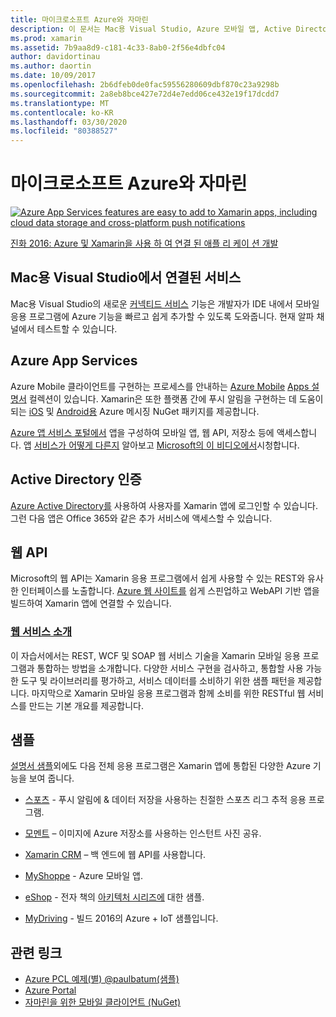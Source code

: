 ```yaml
---
title: 마이크로소프트 Azure와 자마린
description: 이 문서는 Mac용 Visual Studio, Azure 모바일 앱, Active Directory 인증 및 WebAPI에 대한 커넥티드 서비스에 대한 설명서에 연결됩니다.
ms.prod: xamarin
ms.assetid: 7b9aa8d9-c181-4c33-8ab0-2f56e4dbfc04
author: davidortinau
ms.author: daortin
ms.date: 10/09/2017
ms.openlocfilehash: 2b6dfeb0de0fac59556280609dbf870c23a9298b
ms.sourcegitcommit: 2a8eb8bce427e72d4e7edd06ce432e19f17dcdd7
ms.translationtype: MT
ms.contentlocale: ko-KR
ms.lasthandoff: 03/30/2020
ms.locfileid: "80388527"
---
```

# <a name="microsoft-azure-and-xamarin"></a>마이크로소프트 Azure와 자마린

[![](images/evolve-mikej-azure-sml.png "Azure App Services features are easy to add to Xamarin apps, including cloud data storage and cross-platform push notifications")](https://evolve.xamarin.com/session/56ec886fde91c6253c277bc6)

[진화 2016: Azure 및 Xamarin을 사용 하 여 연결 된 애플 리 케이 션 개발](https://evolve.xamarin.com/session/56ec886fde91c6253c277bc6)

## <a name="connected-services-in-visual-studio-for-mac"></a>Mac용 Visual Studio에서 연결된 서비스

Mac용 Visual Studio의 새로운 [커넥티드 서비스](connected-services.md) 기능은 개발자가 IDE 내에서 모바일 응용 프로그램에 Azure 기능을 빠르고 쉽게 추가할 수 있도록 도와줍니다. 현재 알파 채널에서 테스트할 수 있습니다.

## <a name="azure-app-services"></a>Azure App Services

Azure Mobile 클라이언트를 구현하는 프로세스를 안내하는 [Azure Mobile](https://www.nuget.org/packages/Microsoft.Azure.Mobile.Client/) [Apps 설명서](~/cross-platform/data-cloud/mobile-apps.md) 컬렉션이 있습니다.
Xamarin은 또한 플랫폼 간에 푸시 알림을 구현하는 데 도움이 되는 [iOS](https://www.nuget.org/packages/Xamarin.Azure.NotificationHubs.iOS/) 및 [Android용](https://www.nuget.org/packages/Xamarin.Azure.NotificationHubs.Android/) Azure 메시징 NuGet 패키지를 제공합니다.

[Azure 앱 서비스 포털에서](https://portal.azure.com/) 앱을 구성하여 모바일 앱, 웹 API, 저장소 등에 액세스합니다. 앱 [서비스가 어떻게 다른지](https://azure.microsoft.com/updates/whats-new-with-azure-app-service/) 알아보고 [Microsoft의 이 비디오에서](https://azure.microsoft.com/campaigns/azure-march-announcement/)시청합니다.

## <a name="active-directory-authentication"></a>Active Directory 인증

[Azure Active Directory를](~/cross-platform/data-cloud/active-directory/index.md) 사용하여 사용자를 Xamarin 앱에 로그인할 수 있습니다. 그런 다음 앱은 Office 365와 같은 추가 서비스에 액세스할 수 있습니다.

## <a name="webapi"></a>웹 API

Microsoft의 웹 API는 Xamarin 응용 프로그램에서 쉽게 사용할 수 있는 REST와 유사한 인터페이스를 노출합니다.
[Azure 웹 사이트를](https://trywebsites.azurewebsites.net/) 쉽게 스핀업하고 WebAPI 기반 앱을 빌드하여 Xamarin 앱에 연결할 수 있습니다.

### <a name="introduction-to-web-services"></a>[웹 서비스 소개](~/cross-platform/data-cloud/web-services/index.md)

이 자습서에서는 REST, WCF 및 SOAP 웹 서비스 기술을 Xamarin 모바일 응용 프로그램과 통합하는 방법을 소개합니다. 다양한 서비스 구현을 검사하고, 통합할 사용 가능한 도구 및 라이브러리를 평가하고, 서비스 데이터를 소비하기 위한 샘플 패턴을 제공합니다. 마지막으로 Xamarin 모바일 응용 프로그램과 함께 소비를 위한 RESTful 웹 서비스를 만드는 기본 개요를 제공합니다.

## <a name="samples"></a>샘플

[설명서 샘플](https://github.com/xamarin/mobile-samples/tree/master/Azure)외에도 다음 전체 응용 프로그램은 Xamarin 앱에 통합된 다양한 Azure 기능을 보여 줍니다.

- [스포츠](https://github.com/xamarin/Sport) - 푸시 알림에 & 데이터 저장을 사용하는 친절한 스포츠 리그 추적 응용 프로그램.
- [모멘트](https://github.com/pierceboggan/Moments) – 이미지에 Azure 저장소를 사용하는 인스턴트 사진 공유.
- [Xamarin CRM](https://github.com/xamarin/app-crm) – 백 엔드에 웹 API를 사용합니다.
- [MyShoppe](https://github.com/jamesmontemagno/MyShoppe) - Azure 모바일 앱.

- [eShop](https://github.com/dotnet-architecture/eShopOnContainers) - 전자 책의 [아키텍처 시리즈에](https://www.microsoft.com/net/learn/architecture) 대한 샘플.
- [MyDriving](https://azure.microsoft.com/campaigns/mydriving/) - 빌드 2016의 Azure + IoT 샘플입니다.

## <a name="related-links"></a>관련 링크

- [Azure PCL 예제(별) @paulbatum(샘플)](https://github.com/paulbatum/mobile-services-xamarin-pcl)
- [Azure Portal](https://azure.microsoft.com/)
- [자마린을 위한 모바일 클라이언트 (NuGet)](https://www.nuget.org/packages/Microsoft.Azure.Mobile.Client/)

